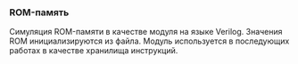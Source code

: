 ### ROM-память 
Симуляция ROM-памяти в качестве модуля на языке Verilog. Значения ROM инициализируются из файла. Модуль используется в последующих работах в качестве хранилища инструкций. 

